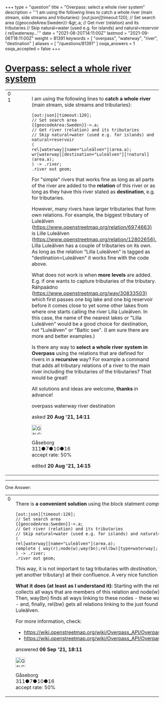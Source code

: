 +++
type = "question"
title = "Overpass: select a whole river system"
description = '''I am using the following lines to catch a whole river (main stream, side streams and tributaries): [out:json][timeout:120]; // Set search area {{geocodeArea:Sweden}}-&amp;gt;.a; // Get river (relation) and its tributaries // Skip natural=water (used e.g. for islands) and natural=reservoir ( rel[waterway...'''
date = "2021-08-20T14:11:00Z"
lastmod = "2021-09-06T18:11:00Z"
weight = 81391
keywords = [ "overpass", "waterway", "river", "destination" ]
aliases = [ "/questions/81391" ]
osqa_answers = 1
osqa_accepted = false
+++

<div class="headNormal">

# [Overpass: select a whole river system](/questions/81391/overpass-select-a-whole-river-system)

</div>

<div id="main-body">

<div id="askform">

<table id="question-table" style="width:100%;">
<colgroup>
<col style="width: 50%" />
<col style="width: 50%" />
</colgroup>
<tbody>
<tr>
<td style="width: 30px; vertical-align: top"><div class="vote-buttons">
<span id="post-81391-upvote" class="ajax-command post-vote up" rel="nofollow" title="I like this post (click again to cancel)"> </span>
<div id="post-81391-score" class="post-score" title="current number of votes">
0
</div>
<span id="post-81391-downvote" class="ajax-command post-vote down" rel="nofollow" title="I dont like this post (click again to cancel)"> </span> <span id="favorite-mark" class="ajax-command favorite-mark" rel="nofollow" title="mark/unmark this question as favorite (click again to cancel)"> </span>
<div id="favorite-count" class="favorite-count">
1
</div>
</div></td>
<td><div id="item-right">
<div class="question-body">
<p>I am using the following lines to <strong>catch a whole river</strong> (main stream, side streams and tributaries):</p>
<pre><code>[out:json][timeout:120];
// Set search area
{{geocodeArea:Sweden}}-&gt;.a;
// Get river (relation) and its tributaries
// Skip natural=water (used e.g. for islands) and natural=reservoir
(
rel[waterway][name=&quot;Luleälven&quot;](area.a); 
wr[waterway][destination=&quot;Luleälven&quot;][!natural](area.a);
) -&gt; .river;
.river out geom;</code></pre>
<p>For "simple" rivers that works fine as long as all parts of the river are added to the <strong>relation</strong> of this river or as long as they have this river stated as <strong>destination</strong>, e.g. for tributaries.</p>
<p>However, many rivers have larger tributaries that form own relations. For example, the biggest tributary of Luleälven (<a href="https://www.openstreetmap.org/relation/6974663)">https://www.openstreetmap.org/relation/6974663)</a> is Lille Luleälven (<a href="https://www.openstreetmap.org/relation/12802656).">https://www.openstreetmap.org/relation/12802656).</a> Lilla Luleälven has a couple of tributaries on its own. As long as the relation "Lilla Luleälven" is tagged as "destination=Luleälven" it works fine with the code above.</p>
<p>What does not work is when <strong>more levels</strong> are added. E.g. if one wants to capture tributaries of the tributary. Ráhpaädno (<a href="https://www.openstreetmap.org/way/30833503)">https://www.openstreetmap.org/way/30833503)</a> which first passes one big lake and one big reservoir before it comes close to yet some other lakes from where one starts calling the river Lilla Luleälven. In this case, the name of the nearest lakes or "Lilla Luleälven" would be a good choice for destination, not "Luleälven" or "Baltic see". (I am sure there are more and better examples.)</p>
<p>Is there any way to <strong>select a whole river system in Overpass</strong> using the relations that are defined for rivers in a <strong>recursive</strong> way? For example a command that adds all tributary relations of a river to the main river including the tributaries of the tributaries? That would be great!</p>
<p>All solutions and ideas are welcome, <strong>thanks</strong> in advance!</p>
</div>
<div id="question-tags" class="tags-container tags">
<span class="post-tag tag-link-overpass" rel="tag" title="see questions tagged &#39;overpass&#39;">overpass</span> <span class="post-tag tag-link-waterway" rel="tag" title="see questions tagged &#39;waterway&#39;">waterway</span> <span class="post-tag tag-link-river" rel="tag" title="see questions tagged &#39;river&#39;">river</span> <span class="post-tag tag-link-destination" rel="tag" title="see questions tagged &#39;destination&#39;">destination</span>
</div>
<div id="question-controls" class="post-controls">
&#10;</div>
<div class="post-update-info-container">
<div class="post-update-info post-update-info-user">
<p>asked <strong>20 Aug '21, 14:11</strong></p>
<img src="https://secure.gravatar.com/avatar/ffb12f7c2548687764b2de9e4562d2d9?s=32&amp;d=identicon&amp;r=g" class="gravatar" width="32" height="32" alt="G%C3%A5seborg&#39;s gravatar image" />
<p><span>Gåseborg</span><br />
<span class="score" title="311 reputation points">311</span><span title="7 badges"><span class="badge1">●</span><span class="badgecount">7</span></span><span title="10 badges"><span class="silver">●</span><span class="badgecount">10</span></span><span title="16 badges"><span class="bronze">●</span><span class="badgecount">16</span></span><br />
<span class="accept_rate" title="Rate of the user&#39;s accepted answers">accept rate:</span> <span title="Gåseborg has 4 accepted answers">50%</span></p>
</div>
<div class="post-update-info post-update-info-edited">
<p><span> edited <strong>20 Aug '21, 14:15</strong> </span></p>
</div>
</div>
<div id="comments-container-81391" class="comments-container">
&#10;</div>
<div id="comment-tools-81391" class="comment-tools">
&#10;</div>
<div class="clear">
&#10;</div>
<div id="comment-81391-form-container" class="comment-form-container">
&#10;</div>
<div class="clear">
&#10;</div>
</div></td>
</tr>
</tbody>
</table>

------------------------------------------------------------------------

<div class="tabBar">

<span id="sort-top"></span>

<div class="headQuestions">

One Answer:

</div>

</div>

<span id="81646"></span>

<div id="answer-container-81646" class="answer answered-by-owner">

<table style="width:100%;">
<colgroup>
<col style="width: 50%" />
<col style="width: 50%" />
</colgroup>
<tbody>
<tr>
<td style="width: 30px; vertical-align: top"><div class="vote-buttons">
<span id="post-81646-upvote" class="ajax-command post-vote up" rel="nofollow" title="I like this post (click again to cancel)"> </span>
<div id="post-81646-score" class="post-score" title="current number of votes">
0
</div>
<span id="post-81646-downvote" class="ajax-command post-vote down" rel="nofollow" title="I dont like this post (click again to cancel)"> </span>
</div></td>
<td><div class="item-right">
<div class="answer-body">
<p>There is <strong>a convenient solution</strong> using the block statment <em>complete</em> and a recourse filter:</p>
<pre><code>[out:json][timeout:120];
// Set search area
{{geocodeArea:Sweden}}-&gt;.a;
// Get river (relation) and its tributaries
// Skip natural=water (used e.g. for islands) and natural=reservoir
(
rel[waterway][name=&quot;Luleälven&quot;](area.a); 
complete { way(r);node(w);way(bn);rel(bw)[type=waterway]; } 
) -&gt; .river;
.river out geom;</code></pre>
<p>This way, it is not important to tag tributaries with <em>destination</em>, they only need to be connected with the main river (or yet another tributary) at their confluence. A very nice function of Overpass! I am <strong>happy</strong> :)</p>
<p><strong>What it does (at least as I understand it):</strong> Starting with the relation of the main river (Luleälven in this case), way(r) collects all ways that are members of this relation and node(w) collects all nodes that are members of the these ways. Then, way(bn) finds all ways linking to these nodes - these ways are the parts of tributaries closest to the confluence - and, finally, rel(bw) gets all relations linking to the just found ways, i.e. the relations of the tributaries, in our case Lilla Luleälven.</p>
<p>For more information, check:</p>
<ul>
<li><a href="https://wiki.openstreetmap.org/wiki/Overpass_API/Overpass_QL#The_block_statement_complete">https://wiki.openstreetmap.org/wiki/Overpass_API/Overpass_QL#The_block_statement_complete</a> and</li>
<li><a href="https://wiki.openstreetmap.org/wiki/Overpass_API/Overpass_QL#Recurse_.28n.2C_w.2C_r.2C_bn.2C_bw.2C_br.29">https://wiki.openstreetmap.org/wiki/Overpass_API/Overpass_QL#Recurse_.28n.2C_w.2C_r.2C_bn.2C_bw.2C_br.29</a></li>
</ul>
</div>
<div class="answer-controls post-controls">
&#10;</div>
<div class="post-update-info-container">
<div class="post-update-info post-update-info-user">
<p>answered <strong>06 Sep '21, 18:11</strong></p>
<img src="https://secure.gravatar.com/avatar/ffb12f7c2548687764b2de9e4562d2d9?s=32&amp;d=identicon&amp;r=g" class="gravatar" width="32" height="32" alt="G%C3%A5seborg&#39;s gravatar image" />
<p><span>Gåseborg</span><br />
<span class="score" title="311 reputation points">311</span><span title="7 badges"><span class="badge1">●</span><span class="badgecount">7</span></span><span title="10 badges"><span class="silver">●</span><span class="badgecount">10</span></span><span title="16 badges"><span class="bronze">●</span><span class="badgecount">16</span></span><br />
<span class="accept_rate" title="Rate of the user&#39;s accepted answers">accept rate:</span> <span title="Gåseborg has 4 accepted answers">50%</span></p>
</div>
</div>
<div id="comments-container-81646" class="comments-container">
&#10;</div>
<div id="comment-tools-81646" class="comment-tools">
&#10;</div>
<div class="clear">
&#10;</div>
<div id="comment-81646-form-container" class="comment-form-container">
&#10;</div>
<div class="clear">
&#10;</div>
</div></td>
</tr>
</tbody>
</table>

</div>

<div class="paginator-container-left">

</div>

</div>

</div>

